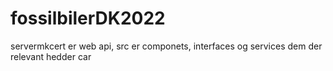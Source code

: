 # fossilbilerDK2022
servermkcert er web api, src er componets, interfaces og services dem der relevant hedder car
